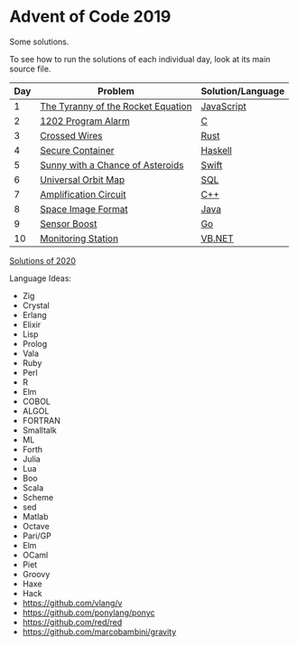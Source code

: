 # Advent of Code 2019

Some solutions.

To see how to run the solutions of each individual day, look at its main source file.


| Day | Problem                                                                   | Solution/Language |
|-----|---------------------------------------------------------------------------|-------------------|
| 1   | [The Tyranny of the Rocket Equation](https://adventofcode.com/2019/day/1) | [JavaScript](01)  |
| 2   | [1202 Program Alarm](https://adventofcode.com/2019/day/2)                 | [C](02)           |
| 3   | [Crossed Wires](https://adventofcode.com/2019/day/3)                      | [Rust](03)        |
| 4   | [Secure Container](https://adventofcode.com/2019/day/4)                   | [Haskell](04)     |
| 5   | [Sunny with a Chance of Asteroids](https://adventofcode.com/2019/day/5)   | [Swift](05)       |
| 6   | [Universal Orbit Map](https://adventofcode.com/2019/day/6)                | [SQL](06)         |
| 7   | [Amplification Circuit](https://adventofcode.com/2019/day/7)              | [C++](07)         |
| 8   | [Space Image Format](https://adventofcode.com/2019/day/8)                 | [Java](08)        |
| 9   | [Sensor Boost](https://adventofcode.com/2019/day/9)                       | [Go](09)          |
| 10  | [Monitoring Station](https://adventofcode.com/2019/day/10)                | [VB.NET](10)      |

[Solutions of 2020](https://github.com/nikeee/advent-of-code-2020)

Language Ideas:
- Zig
- Crystal
- Erlang
- Elixir
- Lisp
- Prolog
- Vala
- Ruby
- Perl
- R
- Elm
- COBOL
- ALGOL
- FORTRAN
- Smalltalk
- ML
- Forth
- Julia
- Lua
- Boo
- Scala
- Scheme
- sed
- Matlab
- Octave
- Pari/GP
- Elm
- OCaml
- Piet
- Groovy
- Haxe
- Hack
- https://github.com/vlang/v
- https://github.com/ponylang/ponyc
- https://github.com/red/red
- https://github.com/marcobambini/gravity
